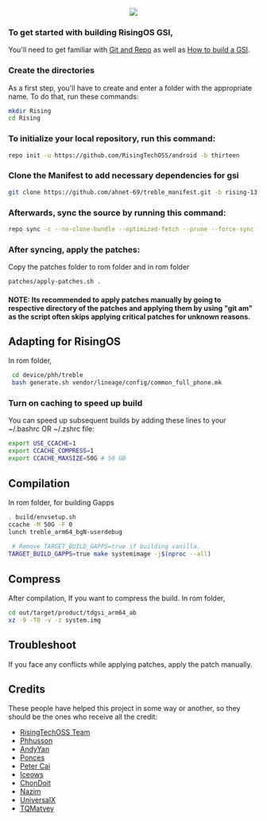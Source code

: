 <p align="center">
  <img src="https://avatars.githubusercontent.com/u/121661057?s=200&v=4">
</p>

### To get started with building RisingOS GSI,
You'll need to get familiar with [Git and Repo](https://source.android.com/source/using-repo.html) as well as [How to build a GSI](https://github.com/phhusson/treble_experimentations/wiki/How-to-build-a-GSI%3F).

### Create the directories
As a first step, you'll have to create and enter a folder with the appropriate name.
To do that, run these commands:

```bash
mkdir Rising
cd Rising
```

### To initialize your local repository, run this command:
```bash
repo init -u https://github.com/RisingTechOSS/android -b thirteen
```

### Clone the Manifest to add necessary dependencies for gsi
```bash
git clone https://github.com/ahnet-69/treble_manifest.git -b rising-13 .repo/local_manifests
```

### Afterwards, sync the source by running this command:
```bash
repo sync -c --no-clone-bundle --optimized-fetch --prune --force-sync -j$(nproc --all)
```

### After syncing, apply the patches:
Copy the patches folder to rom folder and in rom folder
```bash
patches/apply-patches.sh .
```

#### NOTE: Its recommended to apply patches manually by going to respective directory of the patches and applying them by using "git am" as the script often skips applying critical patches for unknown reasons.

## Adapting for RisingOS
In rom folder,

```bash
 cd device/phh/treble
 bash generate.sh vendor/lineage/config/common_full_phone.mk
```

### Turn on caching to speed up build
You can speed up subsequent builds by adding these lines to your ~/.bashrc OR ~/.zshrc file:

```bash
export USE_CCACHE=1
export CCACHE_COMPRESS=1
export CCACHE_MAXSIZE=50G # 50 GB
```

## Compilation 
In rom folder, for building Gapps

```bash
. build/envsetup.sh
ccache -M 50G -F 0
lunch treble_arm64_bgN-userdebug 
 
 # Remove TARGET_BUILD_GAPPS=true if building vanilla.
TARGET_BUILD_GAPPS=true make systemimage -j$(nproc --all)
```

## Compress
After compilation,
If you want to compress the build.
In rom folder,

```bash
cd out/target/product/tdgsi_arm64_ab
xz -9 -T0 -v -z system.img 
```

## Troubleshoot
If you face any conflicts while applying patches, apply the patch manually.


## Credits
These people have helped this project in some way or another, so they should be the ones who receive all the credit:
- [RisingTechOSS Team](https://github.com/RisingTechOSS)
- [Phhusson](https://github.com/phhusson)
- [AndyYan](https://github.com/AndyCGYan)
- [Ponces](https://github.com/ponces)
- [Peter Cai](https://github.com/PeterCxy)
- [Iceows](https://github.com/Iceows)
- [ChonDoit](https://github.com/ChonDoit)
- [Nazim](https://github.com/naz664)
- [UniversalX](https://github.com/orgs/UniversalX-devs/)
- [TQMatvey](https://github.com/TQMatvey)
